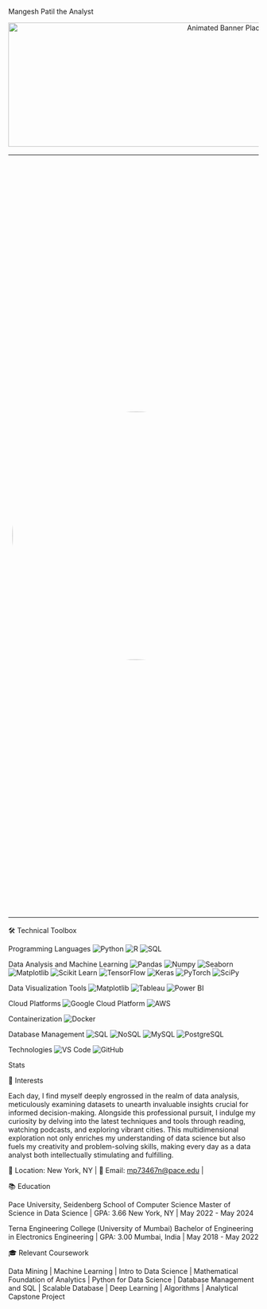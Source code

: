 
Mangesh Patil the Analyst

<p align="center">
  <img src="https://github.com/Mr-Patil/My-profile/blob/main/1666384647124-2.jpeg" alt="Animated Banner Placeholder" width="900px" height="250px"/> <!-- Placeholder banner. Replace with your own! -->
</p>
<table border="0">
<tr>
<td style="border: none;">
  <!-- Profile Picture -->
  <img src="https://github.com/Mr-Patil/My-profile/blob/main/WhatsApp%20Image%202024-03-16%20at%2006.32.50.jpeg" alt="Mangesh Patil" width="500" style="border-radius: 50%;" />
</td>
<td style="border: none;">
  <!-- Description -->
Hi, my name is Mangesh Patil. I've pursued a Master of Science in Data Science at Pace University NY, I graduated in May 2024. Looking ahead, I am eager to contribute my skills in data analytics and machine learning to a challenging role, where I can apply my expertise in optimizing business decisions and fostering innovation in the field. In my academic journey, I've gained proficiency in Python, R, SQL, and a variety of data analysis and machine learning tools let’s dive into my Portfolio..

Dive into my repositories to discover my ventures into the vast ocean of Data Science, AI, and Machine Learning.

  <!-- Social Media Buttons -->
  <p align="center">
    <a href="https://github.com/Mr-Patil"><img src="https://img.shields.io/badge/GitHub-100000?style=for-the-badge&logo=github&logoColor=white" alt="GitHub Badge"></a>
    <a href="https://www.linkedin.com/in/mangesh-s-patil/"><img src="https://img.shields.io/badge/LinkedIn-0077B5?style=for-the-badge&logo=linkedin&logoColor=white" alt="LinkedIn Badge"></a>
    <a href="YourPortfolioWebsiteURLHere">
  <img src="https://img.shields.io/badge/Portfolio-YourColorCodeHere?style=for-the-badge&logo=YourLogoHere&logoColor=white" alt="Portfolio Badge">
</a>

  </p>
</td>
</tr>
</table>
🛠️ Technical Toolbox

Programming Languages
<img alt="Python" src="https://img.shields.io/badge/Python-3776AB?style=for-the-badge&logo=python&logoColor=white" />
<img alt="R" src="https://img.shields.io/badge/R-276DC3?style=for-the-badge&logo=r&logoColor=white" />
<img alt="SQL" src="https://img.shields.io/badge/SQL-CC2927?style=for-the-badge&logo=sql&logoColor=white" />

Data Analysis and Machine Learning
<img alt="Pandas" src="https://img.shields.io/badge/Pandas-150458?style=for-the-badge&logo=pandas&logoColor=white" />
<img alt="Numpy" src="https://img.shields.io/badge/Numpy-013243?style=for-the-badge&logo=numpy&logoColor=white" />
<img alt="Seaborn" src="https://img.shields.io/badge/Seaborn-8A0303?style=for-the-badge" />
<img alt="Matplotlib" src="https://img.shields.io/badge/Matplotlib-263238?style=for-the-badge&logo=matplotlib&logoColor=white" />
<img alt="Scikit Learn" src="https://img.shields.io/badge/ScikitLearn-F7931E?style=for-the-badge&logo=scikit-learn&logoColor=white" />
<img alt="TensorFlow" src="https://img.shields.io/badge/TensorFlow-FF6F00?style=for-the-badge&logo=tensorflow&logoColor=white" />
<img alt="Keras" src="https://img.shields.io/badge/Keras-D00000?style=for-the-badge&logo=keras&logoColor=white" />
<img alt="PyTorch" src="https://img.shields.io/badge/PyTorch-EE4C2C?style=for-the-badge&logo=pytorch&logoColor=white" />
<img alt="SciPy" src="https://img.shields.io/badge/SciPy-8CAAE6?style=for-the-badge&logo=scipy&logoColor=white" />

Data Visualization Tools
<img alt="Matplotlib" src="https://img.shields.io/badge/Matplotlib-263238?style=for-the-badge&logo=matplotlib&logoColor=white" />
<img alt="Tableau" src="https://img.shields.io/badge/Tableau-E97627?style=for-the-badge&logo=tableau&logoColor=white" />
<img alt="Power BI" src="https://img.shields.io/badge/Power_BI-F2C811?style=for-the-badge&logo=power-bi&logoColor=white" />

Cloud Platforms
<img alt="Google Cloud Platform" src="https://img.shields.io/badge/GCP-4285F4?style=for-the-badge&logo=google-cloud&logoColor=white" />
<img alt="AWS" src="https://img.shields.io/badge/Amazon_AWS-232F3E?style=for-the-badge&logo=amazon-aws&logoColor=white" />

Containerization
<img alt="Docker" src="https://img.shields.io/badge/Docker-2496ED?style=for-the-badge&logo=docker&logoColor=white" />

Database Management
<img alt="SQL" src="https://img.shields.io/badge/SQL-CC2927?style=for-the-badge&logo=sql&logoColor=white" />
<img alt="NoSQL" src="https://img.shields.io/badge/NoSQL-003545?style=for-the-badge&logo=nosql&logoColor=white" />
<img alt="MySQL" src="https://img.shields.io/badge/MySQL-4479A1?style=for-the-badge&logo=mysql&logoColor=white" />
<img alt="PostgreSQL" src="https://img.shields.io/badge/PostgreSQL-336791?style=for-the-badge&logo=postgresql&logoColor=white" />

Technologies
<img alt="VS Code" src="https://img.shields.io/badge/VSCode-007ACC?style=for-the-badge&logo=visual-studio-code&logoColor=white" />
<img alt="GitHub" src="https://img.shields.io/badge/GitHub-100000?style=for-the-badge&logo=github&logoColor=white" />

Stats


🌟 Interests

Each day, I find myself deeply engrossed in the realm of data analysis, meticulously examining datasets to unearth invaluable insights crucial for informed decision-making. Alongside this professional pursuit, I indulge my curiosity by delving into the latest techniques and tools through reading, watching podcasts, and exploring vibrant cities. This multidimensional exploration not only enriches my understanding of data science but also fuels my creativity and problem-solving skills, making every day as a data analyst both intellectually stimulating and fulfilling.

📍 Location: New York, NY | 📩 Email: mp73467n@pace.edu | 

📚 Education

Pace University, Seidenberg School of Computer Science
Master of Science in Data Science | GPA: 3.66
New York, NY | May 2022 - May 2024

Terna Engineering College (University of Mumbai)
Bachelor of Engineering in Electronics Engineering | GPA: 3.00
Mumbai, India | May 2018 - May 2022

🎓 Relevant Coursework

Data Mining | Machine Learning | Intro to Data Science | Mathematical Foundation of Analytics | Python for Data Science | Database Management and SQL | Scalable Database | Deep Learning | Algorithms | Analytical Capstone Project


